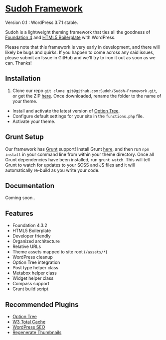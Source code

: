 [Sudoh Framework](https://github.com/Sudoh/Sudoh-Framework)
===============

Version 0.1 : WordPress 3.7.1 stable.

Sudoh is a lightweight theming framework that ties all the goodness of [Foundation 4](http://foundation.zurb.com/) and [HTML5 Boilerplate](http://html5boilerplate.com/) with WordPress.

Please note that this framework is very early in development, and there will likely be bugs and quirks. If you happen to come across any said issues, please submit an Issue in GitHub and we'll try to iron it out as soon as we can. Thanks!

## Installation
1. Clone our repo `git clone git@github.com:Sudoh/Sudoh-Framework.git`, or get the ZIP [here](https://github.com/Sudoh/Sudoh-Framework/archive/master.zip). Once downloaded, rename the folder to the name of your theme.
* Install and activate the latest version of [Option Tree](http://wordpress.org/plugins/option-tree/).
* Configure default settings for your site in the `functions.php` file.
* Activate your theme.

## Grunt Setup
Our framework has [Grunt](http://gruntjs.com/) support! Install Grunt [here](http://gruntjs.com/getting-started), and then run `npm install` in your command line from within your theme directory. Once all Grunt dependencies have been installed, run `grunt watch`. This will tell Grunt to watch for updates to your SCSS and JS files and it will automatically re-build as you write your code.  

## Documentation
Coming soon..

## Features
* Foundation 4.3.2
* HTML5 Boilerplate
* Developer friendly
* Organized architecture
* Relative URLs
* Theme assets mapped to site root (`/assets/*`)
* WordPress cleanup
* Option Tree integration
* Post type helper class
* Metabox helper class
* Widget helper class
* Compass support
* Grunt build script

## Recommended Plugins
* [Option Tree](http://wordpress.org/plugins/option-tree/)
* [W3 Total Cache](http://wordpress.org/plugins/w3-total-cache/)
* [WordPress SEO](http://wordpress.org/plugins/wordpress-seo/)
* [Regenerate Thumbnails](http://wordpress.org/plugins/regenerate-thumbnails/)
